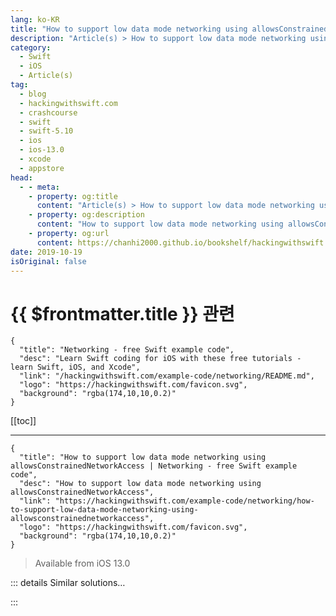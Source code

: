```yaml
---
lang: ko-KR
title: "How to support low data mode networking using allowsConstrainedNetworkAccess"
description: "Article(s) > How to support low data mode networking using allowsConstrainedNetworkAccess"
category:
  - Swift
  - iOS
  - Article(s)
tag: 
  - blog
  - hackingwithswift.com
  - crashcourse
  - swift
  - swift-5.10
  - ios
  - ios-13.0
  - xcode
  - appstore
head:
  - - meta:
    - property: og:title
      content: "Article(s) > How to support low data mode networking using allowsConstrainedNetworkAccess"
    - property: og:description
      content: "How to support low data mode networking using allowsConstrainedNetworkAccess"
    - property: og:url
      content: https://chanhi2000.github.io/bookshelf/hackingwithswift.com/example-code/networking/how-to-support-low-data-mode-networking-using-allowsconstrainednetworkaccess.html
date: 2019-10-19
isOriginal: false
---
```


# {{ $frontmatter.title }} 관련

```component VPCard
{
  "title": "Networking - free Swift example code",
  "desc": "Learn Swift coding for iOS with these free tutorials - learn Swift, iOS, and Xcode",
  "link": "/hackingwithswift.com/example-code/networking/README.md",
  "logo": "https://hackingwithswift.com/favicon.svg",
  "background": "rgba(174,10,10,0.2)"
}
```

[[toc]]

---

```component VPCard
{
  "title": "How to support low data mode networking using allowsConstrainedNetworkAccess | Networking - free Swift example code",
  "desc": "How to support low data mode networking using allowsConstrainedNetworkAccess",
  "link": "https://hackingwithswift.com/example-code/networking/how-to-support-low-data-mode-networking-using-allowsconstrainednetworkaccess",
  "logo": "https://hackingwithswift.com/favicon.svg",
  "background": "rgba(174,10,10,0.2)"
}
```

> Available from iOS 13.0

<!-- TODO: 작성 -->

<!-- 
iOS lets users enable Low Data Mode for any cellular or WiFi connection, which signals to apps that they should be careful how much data they use. This might mean downloading lower-resolution images, it might mean disabling prefetching, or some other way of cutting down on bandwidth use.

By default your app does not honor the user’s low data mode setting, but you can change that by setting the `allowsConstrainedNetworkAccess` property to false for a given `URLRequest`. For example:

```swift
var request = URLRequest(url: someURL)
request.allowsConstrainedNetworkAccess = false
```

When that request executes iOS will immediately return an error if low data mode is enabled, which might be your cue to do another request for less data or lower-resolution images, for example. You can detect this error by typecasting it to a `URLError`, then checking if the `networkUnavailableReason` property is set to `.constrained`:

```swift
if let error = error as? URLError, error.networkUnavailableReason == .constrained {
    // user has activated low data mode so this request could not be satisfied
}
```

**Tip:** There is a similarly named `URLSession` property called `allowsExpensiveNetworkAccess`, which determines whether network requests can be made over a personal hotspot. It’s considered expensive because often users on cellular networks have lower data caps, but broadly speaking you should prefer working with low data mode because it gives users control.

-->

::: details Similar solutions…

<!--
/example-code/system/how-to-detect-low-power-mode-is-enabled">How to detect low power mode is enabled 
/quick-start/swiftui/how-to-support-drag-and-drop-in-swiftui">How to support drag and drop in SwiftUI 
/quick-start/swiftui/all-swiftui-property-wrappers-explained-and-compared">All SwiftUI property wrappers explained and compared 
/quick-start/swiftui/how-to-detect-dark-mode">How to detect dark mode 
/example-code/uikit/how-to-support-right-to-left-languages">How to support right-to-left languages</a>
-->

:::


